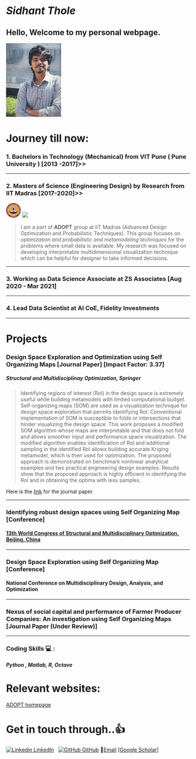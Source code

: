# _Sidhant Thole_

## Hello, Welcome to my personal webpage.

<img src="./images/tholesidhant.jpg" width="30%" height="30%">

# Journey till now:
### 1. Bachelors in Technology (Mechanical) from VIT Pune ( Pune University ) [2013 -2017]>>
---
### 2. Masters of Science (Engineering Design) by Research from IIT Madras [2017-2020]>>

<img src="./images/iitmlogo.png" width="8%" height="8%">    <img src= "https://ed.iitm.ac.in/~palramu/ADOPT.jpg">
 
>   I am a part of **ADOPT** group at IIT Madras (Advanced Design Optimization and Probabilistic Techniques). This group focuses on _optimization and probabilistic and metamodeling techniques_ for the problems where small data is available. My research was focused on developing interpretable multidimensional visualization technique which can be helpful for designer to take informed decisions. 
 
---
### 3. Working as Data Science Associate at ZS Associates [Aug 2020 - Mar 2021]

---
### 4. Lead Data Scientist at AI CoE, Fidelity Investments

---
# Projects 

### Design Space Exploration and Optimization using Self Organizing Maps [Journal Paper] **[Impact Factor: 3.37]**
##### Structural and Multidisciplinay Optimization, Springer
>   Identifying regions of interest (RoI) in the design space is extremely useful while building metamodels with limited computational budget. Self-organizing maps (SOM) are used as a visualization technique for design space exploration that permits identifying RoI. Conventional implementation of SOM is susceptible to folds or intersections that hinder visualizing the design space. This work proposes a modified SOM algorithm whose maps are interpretable and that does not fold and allows smoother input and performance space visualization. The modified algorithm enables identification of RoI and additional sampling in the identified RoI allows building accurate Kriging metamodel, which is then used for optimization. The proposed approach is demonstrated on benchmark nonlinear analytical examples and two practical engineering design examples. Results show that the proposed approach is highly efficient in identifying the RoI and in obtaining the optima with less samples.

Here is the [link](https://link.springer.com/article/10.1007/s00158-020-02665-6#:~:text=Self%2Dorganizing%20maps%20(SOM),hinder%20visualizing%20the%20design%20space.) for the journal paper.

---

### Identifying robust design spaces using Self Organizing Map [Conference]
#### [13th World Congress of Structural and Multidisciplinary Optimization, Beijing, China](https://www.issmo.net/wp-content/uploads/WCSMO13-Proceeding.pdf)

---

### Design Space Exploration using Self Organizing Map [Conference]
#### National Conference on Multidisciplinary Design, Analysis, and Optimization

---

### Nexus of social capital and performance of Farmer Producer Companies: An investigation using Self Organizing Maps [Journal Paper (Under Review)]

---
### Coding Skills :computer: :
##### Python , Matlab, R, Octave

# Relevant websites:

[ADOPT homepage](https://ed.iitm.ac.in/~palramu/)

# Get in touch through..:+1:
[![Linkedin](https://i.stack.imgur.com/gVE0j.png) LinkedIn](https://in.linkedin.com/in/sidhant-p-thole-62128aaa)
&nbsp;
[![GitHub](https://i.stack.imgur.com/tskMh.png) GitHub](https://github.com/SPThole)
:email:[Email](mailto:tholesidhantp@gmail.com)
[[Google Scholar]](https://scholar.google.com/citations?user=G2UDs80AAAAJ&hl=en)
